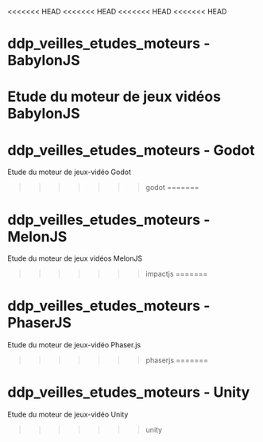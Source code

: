 <<<<<<< HEAD
<<<<<<< HEAD
<<<<<<< HEAD
<<<<<<< HEAD
# ddp_veilles_etudes_moteurs - BabylonJS
Etude du moteur de jeux vidéos BabylonJS
=======
# ddp_veilles_etudes_moteurs - Godot
Etude du moteur de jeux-vidéo Godot
>>>>>>> godot
=======
# ddp_veilles_etudes_moteurs - MelonJS
Etude du moteur de jeux vidéos MelonJS
>>>>>>> impactjs
=======
# ddp_veilles_etudes_moteurs - PhaserJS
Etude du moteur de jeux-vidéo Phaser.js
>>>>>>> phaserjs
=======
# ddp_veilles_etudes_moteurs - Unity
Etude du moteur de jeux-vidéo Unity
>>>>>>> unity

